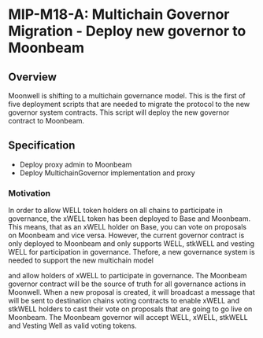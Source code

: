 # MIP-M18-A: Multichain Governor Migration - Deploy new governor to Moonbeam

## Overview

Moonwell is shifting to a multichain governance model. This is the first of five
deployment scripts that are needed to migrate the protocol to the new governor
system contracts. This script will deploy the new governor contract to Moonbeam.

## Specification

- Deploy proxy admin to Moonbeam
- Deploy MultichainGovernor implementation and proxy

### Motivation

In order to allow WELL token holders on all chains to participate in governance,
the xWELL token has been deployed to Base and Moonbeam. This means, that as an
xWELL holder on Base, you can vote on proposals on Moonbeam and vice versa.
However, the current governor contract is only deployed to Moonbeam and only
supports WELL, stkWELL and vesting WELL for participation in governance.
Thefore, a new governance system is needed to support the new multichain model

and allow holders of xWELL to participate in governance. The Moonbeam governor
contract will be the source of truth for all governance actions in Moonwell.
When a new proposal is created, it will broadcast a message that will be sent to
destination chains voting contracts to enable xWELL and stkWELL holders to cast
their vote on proposals that are going to go live on Moonbeam. The Moonbeam
governor will accept WELL, xWELL, stkWELL and Vesting Well as valid voting
tokens.
